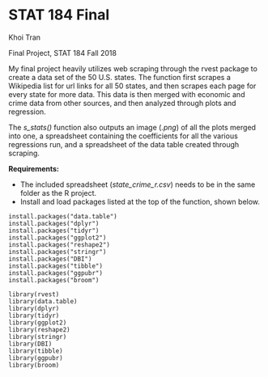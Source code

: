 # STAT 184 Final

Khoi Tran

Final Project, STAT 184 Fall 2018

My final project heavily utilizes web scraping through the rvest package to create a data set of the 50 U.S. states. The function first scrapes a Wikipedia list for url links for all 50 states, and then scrapes each page for every state for more data. This data is then merged with economic and crime data from other sources, and then analyzed through plots and regression.

The *s_stats()* function also outputs an image (*.png*) of all the plots merged into one, a spreadsheet containing the coefficients for all the various regressions run, and a spreadsheet of the data table created through scraping. 

**Requirements:** 
* The included spreadsheet (*state_crime_r.csv*) needs to be in the same folder as the R project.
* Install and load packages listed at the top of the function, shown below.

```install.packages("rvest")
install.packages("data.table")
install.packages("dplyr") 
install.packages("tidyr") 
install.packages("ggplot2") 
install.packages("reshape2") 
install.packages("stringr") 
install.packages("DBI")
install.packages("tibble")
install.packages("ggpubr")
install.packages("broom")

library(rvest)
library(data.table)
library(dplyr) 
library(tidyr) 
library(ggplot2) 
library(reshape2) 
library(stringr) 
library(DBI)
library(tibble)
library(ggpubr)
library(broom)
